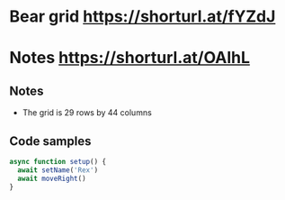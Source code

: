 # Bear grid https://shorturl.at/fYZdJ
# Notes https://shorturl.at/OAlhL
## Notes
* The grid is 29 rows by 44 columns



## Code samples
```js
async function setup() {
  await setName('Rex')
  await moveRight()
}
```
